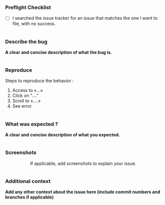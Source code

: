 ### Preflight Checklist

<!-- Please ensure you've completed the following steps by replacing [ ] with [x]-->

- [ ] I searched the issue tracker for an issue that matches the one I want to file, with no success.

#

### Describe the bug

**A clear and concise description of what the bug is.**

#

### Reproduce

Steps to reproduce the behavior :

1. Access to «...»
2. Click on "...."
3. Scroll to «....»
4. See error

#

### What was expected ?

**A clear and concise description of what you expected.**

#

### Screenshots

<!-- While providing screenshots, delete the text below !-->

<!-- try as much as possible to explain each change in each screenshot !-->

<!-- Don't forget to delete the p element while providing screeshots !-->

<p align="center">If applicable, add screenshots to explain your issue.</p>

#

### Additional context

**Add any other context about the issue here (include commit numbers and branches if applicable)**

